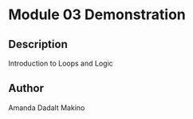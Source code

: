 # Module 03 Demonstration
 
## Description
Introduction to Loops and Logic
 
## Author
Amanda Dadalt Makino
